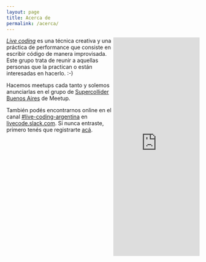 ```yaml
---
layout: page
title: Acerca de
permalink: /acerca/
---
```


<iframe style="float: right" width="225" height="570" src="https://meetu.ps/3bf0yW" frameborder="0"></iframe>

*[Live coding][livecoding]* es una técnica creativa y una práctica de
performance que consiste en escribir código de manera improvisada.  Este grupo
trata de reunir a aquellas personas que la practican o están interesadas en
hacerlo. :-)

Hacemos meetups cada tanto y solemos anunciarlas en el grupo de [Supercollider
Buenos Aires][meetup] de Meetup.

También podés encontrarnos online en el canal [#live-coding-argentina][canal]
en [livecode.slack.com][slack].  Si nunca entraste, primero tenés que
registrarte [acá][invite].

[livecoding]: https://en.wikipedia.org/wiki/Live_coding
[meetup]: https://www.meetup.com/es-ES/supercollider/
[canal]: http://livecode.slack.com/messages/live-coding-argentina
[slack]: http://livecode.slack.com/
[invite]: http://live-code-slack.herokuapp.com/

